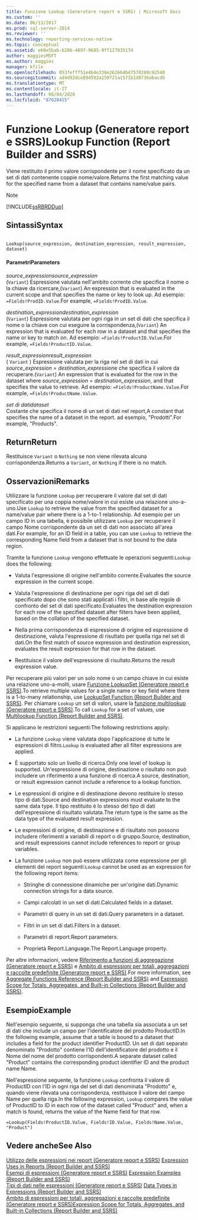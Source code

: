 ```yaml
---
title: Funzione Lookup (Generatore report e SSRS) | Microsoft Docs
ms.custom: ''
ms.date: 06/13/2017
ms.prod: sql-server-2014
ms.reviewer: ''
ms.technology: reporting-services-native
ms.topic: conceptual
ms.assetid: e60e5bab-b286-4897-9685-9ff12703517d
author: maggiesMSFT
ms.author: maggies
manager: kfile
ms.openlocfilehash: 053fefff51e4b4e338e262664bd7570280c92540
ms.sourcegitcommit: ad4d92dce894592a259721a1571b1d8736abacdb
ms.translationtype: MT
ms.contentlocale: it-IT
ms.lasthandoff: 08/04/2020
ms.locfileid: "87628415"
---
```

# <a name="lookup-function-report-builder-and-ssrs"></a><span data-ttu-id="f074e-102">Funzione Lookup (Generatore report e SSRS)</span><span class="sxs-lookup"><span data-stu-id="f074e-102">Lookup Function (Report Builder and SSRS)</span></span>
  <span data-ttu-id="f074e-103">Viene restituito il primo valore corrispondente per il nome specificato da un set di dati contenente coppie nome/valore.</span><span class="sxs-lookup"><span data-stu-id="f074e-103">Returns the first matching value for the specified name from a dataset that contains name/value pairs.</span></span>  
  
> [!NOTE]  
>  [!INCLUDE[ssRBRDDup](../../includes/ssrbrddup-md.md)]  
  
## <a name="syntax"></a><span data-ttu-id="f074e-104">Sintassi</span><span class="sxs-lookup"><span data-stu-id="f074e-104">Syntax</span></span>  
  
```  
  
Lookup(source_expression, destination_expression, result_expression, dataset)  
```  
  
#### <a name="parameters"></a><span data-ttu-id="f074e-105">Parametri</span><span class="sxs-lookup"><span data-stu-id="f074e-105">Parameters</span></span>  
 <span data-ttu-id="f074e-106">*source_expression*</span><span class="sxs-lookup"><span data-stu-id="f074e-106">*source_expression*</span></span>  
 <span data-ttu-id="f074e-107">(`Variant`) Espressione valutata nell'ambito corrente che specifica il nome o la chiave da ricercare,</span><span class="sxs-lookup"><span data-stu-id="f074e-107">(`Variant`) An expression that is evaluated in the current scope and that specifies the name or key to look up.</span></span> <span data-ttu-id="f074e-108">Ad esempio: `=Fields!ProdID.Value`.</span><span class="sxs-lookup"><span data-stu-id="f074e-108">For example, `=Fields!ProdID.Value`.</span></span>  
  
 <span data-ttu-id="f074e-109">*destination_expression*</span><span class="sxs-lookup"><span data-stu-id="f074e-109">*destination_expression*</span></span>  
 <span data-ttu-id="f074e-110">(`Variant`) Espressione valutata per ogni riga in un set di dati che specifica il nome o la chiave con cui eseguire la corrispondenza,</span><span class="sxs-lookup"><span data-stu-id="f074e-110">(`Variant`) An expression that is evaluated for each row in a dataset and that specifies the name or key to match on.</span></span> <span data-ttu-id="f074e-111">Ad esempio: `=Fields!ProductID.Value`.</span><span class="sxs-lookup"><span data-stu-id="f074e-111">For example, `=Fields!ProductID.Value`.</span></span>  
  
 <span data-ttu-id="f074e-112">*result_expression*</span><span class="sxs-lookup"><span data-stu-id="f074e-112">*result_expression*</span></span>  
 <span data-ttu-id="f074e-113">( `Variant` ) Espressione valutata per la riga nel set di dati in cui *source_expression*  =  *destination_expression*e che specifica il valore da recuperare.</span><span class="sxs-lookup"><span data-stu-id="f074e-113">(`Variant`) An expression that is evaluated for the row in the dataset where *source_expression* = *destination_expression*, and that specifies the value to retrieve.</span></span> <span data-ttu-id="f074e-114">Ad esempio: `=Fields!ProductName.Value`.</span><span class="sxs-lookup"><span data-stu-id="f074e-114">For example, `=Fields!ProductName.Value`.</span></span>  
  
 <span data-ttu-id="f074e-115">*set di dati*</span><span class="sxs-lookup"><span data-stu-id="f074e-115">*dataset*</span></span>  
 <span data-ttu-id="f074e-116">Costante che specifica il nome di un set di dati nel report,</span><span class="sxs-lookup"><span data-stu-id="f074e-116">A constant that specifies the name of a dataset in the report.</span></span> <span data-ttu-id="f074e-117">ad esempio, "Prodotti".</span><span class="sxs-lookup"><span data-stu-id="f074e-117">For example, "Products".</span></span>  
  
## <a name="return"></a><span data-ttu-id="f074e-118">Return</span><span class="sxs-lookup"><span data-stu-id="f074e-118">Return</span></span>  
 <span data-ttu-id="f074e-119">Restituisce `Variant` o `Nothing` se non viene rilevata alcuna corrispondenza.</span><span class="sxs-lookup"><span data-stu-id="f074e-119">Returns a `Variant`, or `Nothing` if there is no match.</span></span>  
  
## <a name="remarks"></a><span data-ttu-id="f074e-120">Osservazioni</span><span class="sxs-lookup"><span data-stu-id="f074e-120">Remarks</span></span>  
 <span data-ttu-id="f074e-121">Utilizzare la funzione `Lookup` per recuperare il valore dal set di dati specificato per una coppia nome/valore in cui esiste una relazione uno-a-uno.</span><span class="sxs-lookup"><span data-stu-id="f074e-121">Use `Lookup` to retrieve the value from the specified dataset for a name/value pair where there is a 1-to-1 relationship.</span></span> <span data-ttu-id="f074e-122">Ad esempio per un campo ID in una tabella, è possibile utilizzare `Lookup` per recuperare il campo Nome corrispondente da un set di dati non associato all'area dati.</span><span class="sxs-lookup"><span data-stu-id="f074e-122">For example, for an ID field in a table, you can use `Lookup` to retrieve the corresponding Name field from a dataset that is not bound to the data region.</span></span>  
  
 <span data-ttu-id="f074e-123">Tramite la funzione `Lookup` vengono effettuate le operazioni seguenti:</span><span class="sxs-lookup"><span data-stu-id="f074e-123">`Lookup` does the following:</span></span>  
  
-   <span data-ttu-id="f074e-124">Valuta l'espressione di origine nell'ambito corrente.</span><span class="sxs-lookup"><span data-stu-id="f074e-124">Evaluates the source expression in the current scope.</span></span>  
  
-   <span data-ttu-id="f074e-125">Valuta l'espressione di destinazione per ogni riga del set di dati specificato dopo che sono stati applicati i filtri, in base alle regole di confronto del set di dati specificato.</span><span class="sxs-lookup"><span data-stu-id="f074e-125">Evaluates the destination expression for each row of the specified dataset after filters have been applied, based on the collation of the specified dataset.</span></span>  
  
-   <span data-ttu-id="f074e-126">Nella prima corrispondenza di espressione di origine ed espressione di destinazione, valuta l'espressione di risultato per quella riga nel set di dati.</span><span class="sxs-lookup"><span data-stu-id="f074e-126">On the first match of source expression and destination expression, evaluates the result expression for that row in the dataset.</span></span>  
  
-   <span data-ttu-id="f074e-127">Restituisce il valore dell'espressione di risultato.</span><span class="sxs-lookup"><span data-stu-id="f074e-127">Returns the result expression value.</span></span>  
  
 <span data-ttu-id="f074e-128">Per recuperare più valori per un solo nome o un campo chiave in cui esiste una relazione uno-a-molti, usare [Funzione LookupSet &#40;Generatore report e SSRS&#41;](report-builder-functions-lookupset-function.md).</span><span class="sxs-lookup"><span data-stu-id="f074e-128">To retrieve multiple values for a single name or key field where there is a 1-to-many relationship, use [LookupSet Function &#40;Report Builder and SSRS&#41;](report-builder-functions-lookupset-function.md).</span></span> <span data-ttu-id="f074e-129">Per chiamare `Lookup` un set di valori, usare la [funzione multilookup &#40;Generatore report e SSRS&#41;](report-builder-functions-lookup-function.md).</span><span class="sxs-lookup"><span data-stu-id="f074e-129">To call `Lookup` for a set of values, use [Multilookup Function &#40;Report Builder and SSRS&#41;](report-builder-functions-lookup-function.md).</span></span>  
  
 <span data-ttu-id="f074e-130">Si applicano le restrizioni seguenti:</span><span class="sxs-lookup"><span data-stu-id="f074e-130">The following restrictions apply:</span></span>  
  
-   <span data-ttu-id="f074e-131">La funzione `Lookup` viene valutata dopo l'applicazione di tutte le espressioni di filtro.</span><span class="sxs-lookup"><span data-stu-id="f074e-131">`Lookup` is evaluated after all filter expressions are applied.</span></span>  
  
-   <span data-ttu-id="f074e-132">È supportato solo un livello di ricerca.</span><span class="sxs-lookup"><span data-stu-id="f074e-132">Only one level of lookup is supported.</span></span> <span data-ttu-id="f074e-133">Un'espressione di origine, destinazione o risultato non può includere un riferimento a una funzione di ricerca.</span><span class="sxs-lookup"><span data-stu-id="f074e-133">A source, destination, or result expression cannot include a reference to a lookup function.</span></span>  
  
-   <span data-ttu-id="f074e-134">Le espressioni di origine e di destinazione devono restituire lo stesso tipo di dati.</span><span class="sxs-lookup"><span data-stu-id="f074e-134">Source and destination expressions must evaluate to the same data type.</span></span> <span data-ttu-id="f074e-135">Il tipo restituito è lo stesso del tipo di dati dell'espressione di risultato valutata.</span><span class="sxs-lookup"><span data-stu-id="f074e-135">The return type is the same as the data type of the evaluated result expression.</span></span>  
  
-   <span data-ttu-id="f074e-136">Le espressioni di origine, di destinazione e di risultato non possono includere riferimenti a variabili di report o di gruppo.</span><span class="sxs-lookup"><span data-stu-id="f074e-136">Source, destination, and result expressions cannot include references to report or group variables.</span></span>  
  
-   <span data-ttu-id="f074e-137">La funzione `Lookup` non può essere utilizzata come espressione per gli elementi del report seguenti:</span><span class="sxs-lookup"><span data-stu-id="f074e-137">`Lookup` cannot be used as an expression for the following report items:</span></span>  
  
    -   <span data-ttu-id="f074e-138">Stringhe di connessione dinamiche per un'origine dati.</span><span class="sxs-lookup"><span data-stu-id="f074e-138">Dynamic connection strings for a data source.</span></span>  
  
    -   <span data-ttu-id="f074e-139">Campi calcolati in un set di dati.</span><span class="sxs-lookup"><span data-stu-id="f074e-139">Calculated fields in a dataset.</span></span>  
  
    -   <span data-ttu-id="f074e-140">Parametri di query in un set di dati.</span><span class="sxs-lookup"><span data-stu-id="f074e-140">Query parameters in a dataset.</span></span>  
  
    -   <span data-ttu-id="f074e-141">Filtri in un set di dati.</span><span class="sxs-lookup"><span data-stu-id="f074e-141">Filters in a dataset.</span></span>  
  
    -   <span data-ttu-id="f074e-142">Parametri di report.</span><span class="sxs-lookup"><span data-stu-id="f074e-142">Report parameters.</span></span>  
  
    -   <span data-ttu-id="f074e-143">Proprietà Report.Language.</span><span class="sxs-lookup"><span data-stu-id="f074e-143">The Report.Language property.</span></span>  
  
 <span data-ttu-id="f074e-144">Per altre informazioni, vedere [Riferimento a funzioni di aggregazione &#40;Generatore report e SSRS&#41;](report-builder-functions-aggregate-functions-reference.md) e [Ambito di espressioni per totali, aggregazioni e raccolte predefinite &#40;Generatore report e SSRS&#41;](expression-scope-for-totals-aggregates-and-built-in-collections.md).</span><span class="sxs-lookup"><span data-stu-id="f074e-144">For more information, see [Aggregate Functions Reference &#40;Report Builder and SSRS&#41;](report-builder-functions-aggregate-functions-reference.md) and [Expression Scope for Totals, Aggregates, and Built-in Collections &#40;Report Builder and SSRS&#41;](expression-scope-for-totals-aggregates-and-built-in-collections.md).</span></span>  
  
## <a name="example"></a><span data-ttu-id="f074e-145">Esempio</span><span class="sxs-lookup"><span data-stu-id="f074e-145">Example</span></span>  
 <span data-ttu-id="f074e-146">Nell'esempio seguente, si supponga che una tabella sia associata a un set di dati che include un campo per l'identificatore del prodotto ProductID.</span><span class="sxs-lookup"><span data-stu-id="f074e-146">In the following example, assume that a table is bound to a dataset that includes a field for the product identifier ProductID.</span></span> <span data-ttu-id="f074e-147">Un set di dati separato denominato "Prodotto" contiene l'ID dell'identificatore del prodotto e il Nome del nome del prodotto corrispondenti.</span><span class="sxs-lookup"><span data-stu-id="f074e-147">A separate dataset called "Product" contains the corresponding product identifier ID and the product name Name.</span></span>  
  
 <span data-ttu-id="f074e-148">Nell'espressione seguente, la funzione `Lookup` confronta il valore di ProductID con l'ID in ogni riga del set di dati denominata "Prodotto" e, quando viene rilevata una corrispondenza, restituisce il valore del campo Name per quella riga.</span><span class="sxs-lookup"><span data-stu-id="f074e-148">In the following expression, `Lookup` compares the value of ProductID to ID in each row of the dataset called "Product" and, when a match is found, returns the value of the Name field for that row.</span></span>  
  
```  
=Lookup(Fields!ProductID.Value, Fields!ID.Value, Fields!Name.Value, "Product")  
```  
  
## <a name="see-also"></a><span data-ttu-id="f074e-149">Vedere anche</span><span class="sxs-lookup"><span data-stu-id="f074e-149">See Also</span></span>  
 <span data-ttu-id="f074e-150">[Utilizzo delle espressioni nei report &#40;Generatore report e SSRS&#41;](expression-uses-in-reports-report-builder-and-ssrs.md) </span><span class="sxs-lookup"><span data-stu-id="f074e-150">[Expression Uses in Reports &#40;Report Builder and SSRS&#41;](expression-uses-in-reports-report-builder-and-ssrs.md) </span></span>  
 <span data-ttu-id="f074e-151">[Esempi di espressioni &#40;Generatore report e SSRS&#41;](expression-examples-report-builder-and-ssrs.md) </span><span class="sxs-lookup"><span data-stu-id="f074e-151">[Expression Examples &#40;Report Builder and SSRS&#41;](expression-examples-report-builder-and-ssrs.md) </span></span>  
 <span data-ttu-id="f074e-152">[Tipi di dati nelle espressioni &#40;Generatore report e SSRS&#41;](expressions-report-builder-and-ssrs.md) </span><span class="sxs-lookup"><span data-stu-id="f074e-152">[Data Types in Expressions &#40;Report Builder and SSRS&#41;](expressions-report-builder-and-ssrs.md) </span></span>  
 [<span data-ttu-id="f074e-153">Ambito di espressioni per totali, aggregazioni e raccolte predefinite &#40;Generatore report e SSRS&#41;</span><span class="sxs-lookup"><span data-stu-id="f074e-153">Expression Scope for Totals, Aggregates, and Built-in Collections &#40;Report Builder and SSRS&#41;</span></span>](expression-scope-for-totals-aggregates-and-built-in-collections.md)  
  
  
